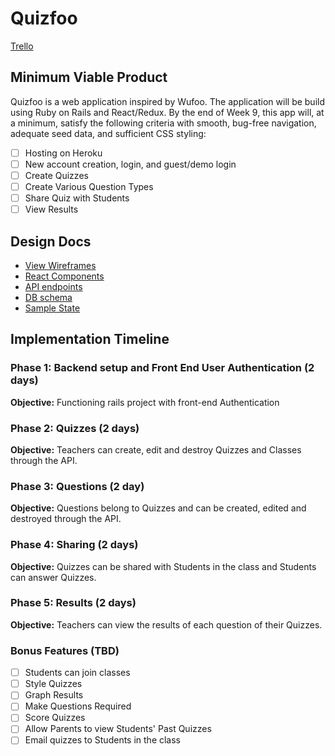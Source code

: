 # Quizfoo

[Trello](https://trello.com/b/9szx69wF/wufoo-clone)

## Minimum Viable Product

Quizfoo is a web application inspired by Wufoo. The application will be build using Ruby on Rails and React/Redux. By the end of Week 9, this app will, at a minimum, satisfy the following criteria with smooth, bug-free navigation, adequate seed data, and sufficient CSS styling:

- [ ] Hosting on Heroku
- [ ] New account creation, login, and guest/demo login
- [ ] Create Quizzes
- [ ] Create Various Question Types
- [ ] Share Quiz with Students
- [ ] View Results

## Design Docs

* [View Wireframes][wireframes]
* [React Components][components]
* [API endpoints][api-endpoints]
* [DB schema][schema]
* [Sample State][sample-state]

[wireframes]: ./wireframes
[components]: ./component-hierarchy.md
[sample-state]: ./sample-state.md
[api-endpoints]: ./api-endpoints.md
[schema]: ./schema.md

## Implementation Timeline

### Phase 1: Backend setup and Front End User Authentication (2 days)

**Objective:** Functioning rails project with front-end Authentication

### Phase 2: Quizzes (2 days)

**Objective:** Teachers can create, edit and destroy Quizzes and Classes through
the API.

### Phase 3: Questions (2 day)

**Objective:** Questions belong to Quizzes and can be created, edited and destroyed through the API.

### Phase 4: Sharing (2 days)

**Objective:** Quizzes can be shared with Students in the class and Students can answer Quizzes.

### Phase 5: Results (2 days)

**Objective:** Teachers can view the results of each question of their Quizzes.

### Bonus Features (TBD)
- [ ] Students can join classes
- [ ] Style Quizzes
- [ ] Graph Results
- [ ] Make Questions Required
- [ ] Score Quizzes
- [ ] Allow Parents to view Students' Past Quizzes
- [ ] Email quizzes to Students in the class

